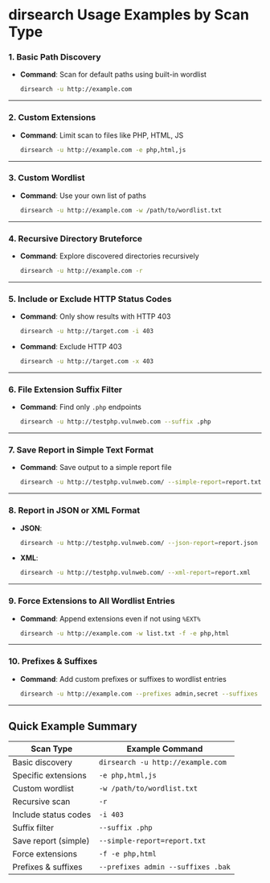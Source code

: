 
# dirsearch Usage Examples by Scan Type

### 1. Basic Path Discovery
- **Command**: Scan for default paths using built-in wordlist
  ```bash
  dirsearch -u http://example.com
  ```

---

### 2. Custom Extensions
- **Command**: Limit scan to files like PHP, HTML, JS
  ```bash
  dirsearch -u http://example.com -e php,html,js
  ```

---

### 3. Custom Wordlist
- **Command**: Use your own list of paths
  ```bash
  dirsearch -u http://example.com -w /path/to/wordlist.txt
  ```

---

### 4. Recursive Directory Bruteforce
- **Command**: Explore discovered directories recursively
  ```bash
  dirsearch -u http://example.com -r
  ```

---

### 5. Include or Exclude HTTP Status Codes
- **Command**: Only show results with HTTP 403
  ```bash
  dirsearch -u http://target.com -i 403
  ```
- **Command**: Exclude HTTP 403
  ```bash
  dirsearch -u http://target.com -x 403
  ```

---

### 6. File Extension Suffix Filter
- **Command**: Find only `.php` endpoints
  ```bash
  dirsearch -u http://testphp.vulnweb.com --suffix .php
  ```

---

### 7. Save Report in Simple Text Format
- **Command**: Save output to a simple report file
  ```bash
  dirsearch -u http://testphp.vulnweb.com/ --simple-report=report.txt
  ```

---

### 8. Report in JSON or XML Format
- **JSON**:
  ```bash
  dirsearch -u http://testphp.vulnweb.com/ --json-report=report.json
  ```
- **XML**:
  ```bash
  dirsearch -u http://testphp.vulnweb.com/ --xml-report=report.xml
  ```

---

### 9. Force Extensions to All Wordlist Entries
- **Command**: Append extensions even if not using `%EXT%`
  ```bash
  dirsearch -u http://example.com -w list.txt -f -e php,html
  ```

---

### 10. Prefixes & Suffixes
- **Command**: Add custom prefixes or suffixes to wordlist entries
  ```bash
  dirsearch -u http://example.com --prefixes admin,secret --suffixes .bak,~
  ```

---

## Quick Example Summary

| Scan Type                   | Example Command                                                                 |
|----------------------------|----------------------------------------------------------------------------------|
| Basic discovery             | `dirsearch -u http://example.com`                                            |
| Specific extensions         | `-e php,html,js`                                                                |
| Custom wordlist             | `-w /path/to/wordlist.txt`                                                     |
| Recursive scan              | `-r`                                                                           |
| Include status codes        | `-i 403`                                                                       |
| Suffix filter               | `--suffix .php`                                                                |
| Save report (simple)        | `--simple-report=report.txt`                                                   |
| Force extensions            | `-f -e php,html`                                                               |
| Prefixes & suffixes         | `--prefixes admin --suffixes .bak`                                             |
